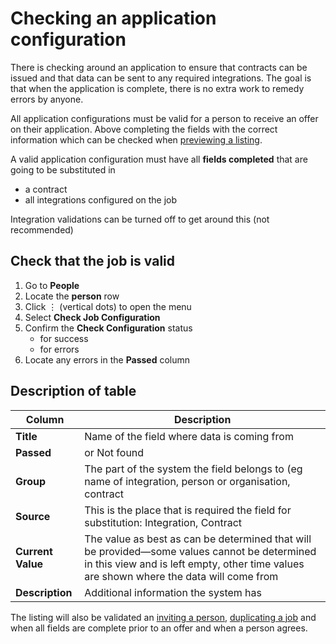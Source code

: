 # Checking an application configuration

There is checking around an application to ensure that contracts can be issued and that data can be sent to any required integrations. The goal is that when the application is complete, there is no extra work to remedy errors by anyone.

All application configurations must be valid for a person to receive an offer on their application. Above completing the
fields with the correct information which can be checked when [previewing a listing](previewing-a-job).

A valid application configuration must have all **fields completed** that are going to be substituted in 
* a contract
* all integrations configured on the job

<prompt>

Integration validations can be turned off to get around this (not recommended)

</prompt>

<div class="ui-instructions">

## Check that the job is valid

1. Go to **People**
2. Locate the **person** row <span class="mdi mdi-checkbox-marked-outline"></span>
3. Click &vellip; (vertical dots) to open the menu
4. Select **Check Job Configuration**
5. Confirm the **Check Configuration** status
    * <span class="mdi mdi-check primary"></span> for success
    * <span class="mdi mdi-exclamation"></span> for errors
6. Locate any errors in the **Passed** column

</div>

## Description of table
| Column            | Description                                                                                                                                                                             |
|-------------------|-----------------------------------------------------------------------------------------------------------------------------------------------------------------------------------------|
| **Title**         | Name of the field where data is coming from                                                                                                                                             |
| **Passed**        | <span class="mdi mdi-check-circle"></span> or Not found                                                                                                                                                 |
| **Group**         | The part of the system the field belongs to (eg name of integration, person or organisation, contract                                                                                   |
| **Source**        | This is the place that is required the field for substitution: Integration, Contract                                                                                                    |
| **Current Value** | The value as best as can be determined that will be provided—some values cannot be determined in this view and is left empty, other time values are shown where the data will come from |
| **Description**   | Additional information the system has                                                                                                                                                   |

<prompt>

The listing will also be validated
an [inviting a person](inviting-for-jobs), [duplicating a job](duplicate-a-job) and when all fields are complete prior
to an offer and when a person agrees.   

</prompt>
